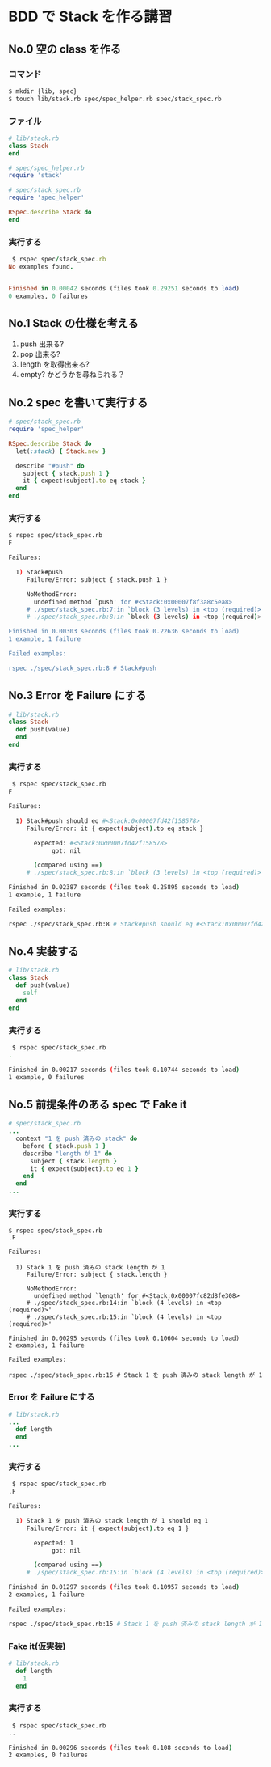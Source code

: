 # BDD で Stack を作る講習

## No.0 空の class を作る

### コマンド

```sh
$ mkdir {lib, spec}
$ touch lib/stack.rb spec/spec_helper.rb spec/stack_spec.rb
```
### ファイル

```ruby
# lib/stack.rb
class Stack
end
```

```ruby
# spec/spec_helper.rb
require 'stack'
```

```ruby
# spec/stack_spec.rb
require 'spec_helper'

RSpec.describe Stack do
end
```

### 実行する

```ruby
 $ rspec spec/stack_spec.rb
No examples found.


Finished in 0.00042 seconds (files took 0.29251 seconds to load)
0 examples, 0 failures
```

## No.1 Stack の仕様を考える

1. push 出来る?
2. pop 出来る?
3. length を取得出来る?
4. empty? かどうかを尋ねられる？

## No.2 spec を書いて実行する

```ruby
# spec/stack_spec.rb
require 'spec_helper'

RSpec.describe Stack do
  let(:stack) { Stack.new }

  describe "#push" do
    subject { stack.push 1 }
    it { expect(subject).to eq stack }
  end
end
```

### 実行する

```sh
$ rspec spec/stack_spec.rb
F

Failures:

  1) Stack#push
     Failure/Error: subject { stack.push 1 }

     NoMethodError:
       undefined method `push' for #<Stack:0x00007f8f3a8c5ea8>
     # ./spec/stack_spec.rb:7:in `block (3 levels) in <top (required)>'
     # ./spec/stack_spec.rb:8:in `block (3 levels) in <top (required)>'

Finished in 0.00303 seconds (files took 0.22636 seconds to load)
1 example, 1 failure

Failed examples:

rspec ./spec/stack_spec.rb:8 # Stack#push
```

## No.3 Error を Failure にする

```ruby
# lib/stack.rb
class Stack
  def push(value)
  end
end
```

### 実行する

```sh
 $ rspec spec/stack_spec.rb
F

Failures:

  1) Stack#push should eq #<Stack:0x00007fd42f158578>
     Failure/Error: it { expect(subject).to eq stack }

       expected: #<Stack:0x00007fd42f158578>
            got: nil

       (compared using ==)
     # ./spec/stack_spec.rb:8:in `block (3 levels) in <top (required)>'

Finished in 0.02387 seconds (files took 0.25895 seconds to load)
1 example, 1 failure

Failed examples:

rspec ./spec/stack_spec.rb:8 # Stack#push should eq #<Stack:0x00007fd42f158578>
```

## No.4 実装する

```ruby
# lib/stack.rb
class Stack
  def push(value)
    self
  end
end
```

### 実行する

```sh
 $ rspec spec/stack_spec.rb
.

Finished in 0.00217 seconds (files took 0.10744 seconds to load)
1 example, 0 failures
```

## No.5 前提条件のある spec で Fake it

```ruby
# spec/stack_spec.rb
...
  context "1 を push 済みの stack" do
    before { stack.push 1 }
    describe "length が 1" do
      subject { stack.length }
      it { expect(subject).to eq 1 }
    end
  end
...
```

### 実行する

```
$ rspec spec/stack_spec.rb
.F

Failures:

  1) Stack 1 を push 済みの stack length が 1
     Failure/Error: subject { stack.length }

     NoMethodError:
       undefined method `length' for #<Stack:0x00007fc82d8fe308>
     # ./spec/stack_spec.rb:14:in `block (4 levels) in <top (required)>'
     # ./spec/stack_spec.rb:15:in `block (4 levels) in <top (required)>'

Finished in 0.00295 seconds (files took 0.10604 seconds to load)
2 examples, 1 failure

Failed examples:

rspec ./spec/stack_spec.rb:15 # Stack 1 を push 済みの stack length が 1
```

### Error を Failure にする

```ruby
# lib/stack.rb
...
  def length
  end
...
```

### 実行する

```sh
 $ rspec spec/stack_spec.rb
.F

Failures:

  1) Stack 1 を push 済みの stack length が 1 should eq 1
     Failure/Error: it { expect(subject).to eq 1 }

       expected: 1
            got: nil

       (compared using ==)
     # ./spec/stack_spec.rb:15:in `block (4 levels) in <top (required)>'

Finished in 0.01297 seconds (files took 0.10957 seconds to load)
2 examples, 1 failure

Failed examples:

rspec ./spec/stack_spec.rb:15 # Stack 1 を push 済みの stack length が 1 should eq 1
```

### Fake it(仮実装)

```ruby
# lib/stack.rb
  def length
    1
  end
```

### 実行する

```sh
 $ rspec spec/stack_spec.rb
..

Finished in 0.00296 seconds (files took 0.108 seconds to load)
2 examples, 0 failures
```
